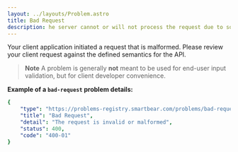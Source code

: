 ```yaml
---
layout: ../layouts/Problem.astro
title: Bad Request
description: he server cannot or will not process the request due to something that is perceived to be a client error (for example, malformed request syntax, invalid request message framing, or deceptive request routing).
---
```


Your client application initiated a request that is malformed. Please review your client request against the defined semantics for the API.

> **Note** A problem is generally **not** meant to be used for end-user input validation, but for client developer convenience. 


**Example of a `bad-request` problem details:**
```yaml
{
    "type": "https://problems-registry.smartbear.com/problems/bad-request",
    "title": "Bad Request",
    "detail": "The request is invalid or malformed",
    "status": 400,
    "code": "400-01"    
}
```

